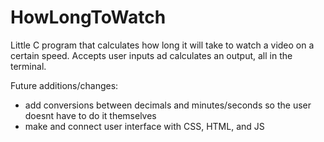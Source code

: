 # HowLongToWatch
Little C program that calculates how long it will take to watch a video on a certain speed. Accepts user inputs ad calculates an output, all in the terminal.


Future additions/changes: 
- add conversions between decimals and minutes/seconds so the user doesnt have to do it themselves
- make and connect user interface with CSS, HTML, and JS
